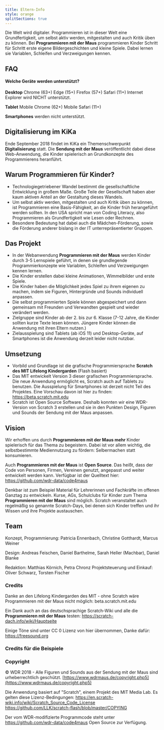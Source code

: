 ```yaml
---
title: Eltern-Info
style: orange
splitSections: true
---
```


Die Welt wird digitaler. Programmieren ist in dieser Welt eine Grundfertigkeit, um selbst aktiv werden, mitgestalten und auch Kritik üben zu können. Bei **Programmieren mit der Maus** programmieren Kinder Schritt für Schritt erste eigene Bildergeschichten und kleine Spiele. Dabei lernen sie Variablen, Schleifen und Verzweigungen kennen.

## FAQ 

#### Welche Geräte werden unterstützt? 
**Desktop**
Chrome (63+)
Edge (15+)
Firefox (57+)
Safari (11+)
Internet Explorer wird NICHT unterstützt.

**Tablet**
Mobile Chrome (62+)
Mobile Safari (11+)

**Smartphones** werden nicht unterstützt.

## Digitalisierung im KiKa
Ende September 2018 findet im KiKa ein Themenschwerpunkt **Digitalisierung** statt. Die **Sendung mit der Maus** veröffentlicht dabei diese Web-Anwendung, die Kinder spielerisch an Grundkonzepte des Programmierens heranführt.

## Warum Programmieren für Kinder?
- Technologiegetriebener Wandel bestimmt die gesellschaftliche Entwicklung in großem Maße. Große Teile der Gesellschaft haben aber kaum aktiven Anteil an der Gestaltung dieses Wandels.
- Um selbst aktiv werden, mitgestalten und auch Kritik üben zu können, ist Programmieren eine Basis-Fähigkeit, an die Kinder früh herangeführt werden sollten. In den USA spricht man von Coding Literacy, also Programmieren als Grundfertigkeit wie Lesen oder Rechnen.
- Besondere Bedeutung hat dabei auch die Mädchen-Förderung, sowie die Förderung anderer bislang in der IT unterrepräsentierter Gruppen.

## Das Projekt
- In der Webanwendung **Programmieren mit der Maus** werden Kinder durch 3-5 Lernspiele geführt, in denen sie grundlegende Programmierkonzepte wie Variablen, Schleifen und Verzweigungen kennen lernen.
- Die Kinder erstellen dabei kleine Animationen, Wimmelbilder und erste Spiele.
- Die Kinder haben die Möglichkeit jedes Spiel zu ihrem eigenen zu machen, indem sie Figuren, Hintergründe und Sounds individuell anpassen.
- Die selbst programmierten Spiele können abgespeichert und dann gemeinsam mit Freunden und Verwandten gespielt und wieder verändert werden.
- Zielgruppe sind Kinder ab der 2. bis zur 6. Klasse (7-12 Jahre, die Kinder sollten kurze Texte lesen können. Jüngere Kinder können die Anwendung mit ihren Eltern nutzen.)
- Zielausspielung sind Tablets (ab iOS 11) und Desktop-Geräte, auf Smartphones ist die Anwendung derzeit leider nicht nutzbar.

## Umsetzung
- Vorbild und Grundlage ist die grafische Programmiersprache **Scratch des MIT Lifelong Kindergarden** (Flash basiert)
- Das MIT entwickelt Version 3 dieser grafischen Programmiersprache. Die neue Anwendung ermöglicht es, Scratch auch auf Tablets zu benutzen. Die Ausspielung für Smartphones ist derzeit nicht Teil des Projektes. Eine Vorschau davon ist hier zu finden: https://beta.scratch.mit.edu
- Scratch ist Open Source Software. Deshalb konnten wir eine WDR-Version von Scratch 3 erstellen und sie in den Punkten Design, Figuren und Sounds der Sendung mit der Maus anpassen.

## Vision
Wir erhoffen uns durch **Programmieren mit der Maus mehr** Kinder spielerisch für das Thema zu begeistern. Dabei ist vor allem wichtig, die selbstbestimmte Mediennutzung zu fördern: Selbermachen statt konsumieren.

Auch **Programmieren mit der Maus** ist **Open Source**. Das heißt, dass der Code von Personen, Firmen, Vereinen genutzt, angepasst und weiter entwickelt werden kann. Verfügbar ist der Quelltext hier: https://github.com/wdr-data/code4maus

Denkbar ist zum Beispiel Material für Lehrerinnen und Fachkräfte im offenen Ganztag zu entwickeln. Kurse, AGs, Schulclubs für Kinder zum Thema **Programmieren mit der Maus** sind möglich. Scratch veranstaltet auch regelmäßig so genannte Scratch-Days, bei denen sich Kinder treffen und ihr Wissen und ihre Projekte austauschen.

## Team

Konzept, Programmierung: Patricia Ennenbach, Christine Gotthardt, Marcus Weiner

Design: Andreas Feischen, Daniel Barthelme, Sarah Heller (Machbar), Daniel Blanke

Redaktion: Matthias Körnich, Petra Chronz 
Projektsteuerung und Einkauf: Oliver Schwarz, Torsten Fischer

### Credits
Danke an den Lifelong Kindergarden des MIT - ohne Scratch wäre Programmieren mit der Maus nicht möglich: beta.scratch.mit.edu

Ein Dank auch an das deutschsprachige Scratch-Wiki und alle die **Programmieren mit der Maus** testen: https://scratch-dach.info/wiki/Hauptseite

Einige Töne sind unter CC 0 Lizenz von hier übernommen, Danke dafür: https://freesound.org

### Credits für die Beispiele 


### Copyright

© WDR 2018 - Alle Figuren und Sounds aus der Sendung mit der Maus sind urheberrechtlich geschützt. [https://www.wdrmaus.de/copyright.php5](https://www.wdrmaus.de/copyright.php5) 

Die Anwendung basiert auf "Scratch", einem Projekt des MIT Media Lab. 
Es gelten diese Lizenz-Bedingungen: 
https://en.scratch-wiki.info/wiki/Scratch_Source_Code_License
https://github.com/LLK/scratch-flash/blob/master/COPYING

Der vom WDR-modifizierte Programmcode steht unter 
https://github.com/wdr-data/code4maus Open Source zur Verfügung.



